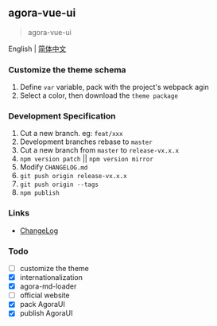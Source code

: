 ## agora-vue-ui
> agora-vue-ui

English | [简体中文](./README.md)

### Customize the theme schema
1. Define `var` variable, pack with the project's webpack agin
2. Select a color, then download the `theme package`

### Development Specification
1. Cut a new branch. eg: `feat/xxx`
2. Development branches rebase to `master`
3. Cut a new branch from `master` to `release-vx.x.x`
4. `npm version patch` || `npm version mirror`
5. Modify `CHANGELOG.md`
6. `git push origin release-vx.x.x`
7. `git push origin --tags`
8. `npm publish`

### Links
- [ChangeLog](./CHAGELOG-US.md)

### Todo
- [ ] customize the theme
- [x] internationalization
- [x] agora-md-loader
- [ ] official website
- [x] pack AgoraUI
- [x] publish AgoraUI
